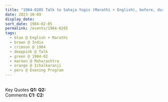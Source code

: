 ```yaml
---
title: "1984-0205 Talk to Sahaja Yogis (Marathi + English), before, during, and after the Evening Program, Farm of Mr. Patel, Ichalkaranji (29 kms E of Kolhapur), Maharashtra, India"
date: 2023-10-09
display_date: 
sort_date: 1984-02-05
permalink: /events/1984-0205
tags:
  - blue @ English + Marathi
  - brown @ India
  - crimson @ 1984
  - deeppink @ Talk
  - green @ 1984-02
  - maroon @ Maharashtra
  - orange @ Ichalkaranji
  - peru @ Evening Program
---
```


<br>

<wave-list>
  <list-title color="DarkSeaGreen" width="55">Key Quotes</list-title>
  <list-item color="BlanchedAlmond" width="280"><b>Q1:</b> <i></i></list-item>
  <list-item color="Lavender" width="280"><b>Q2:</b> <i></i></list-item>
</wave-list>

<br>

<wave-list>
  <list-title color="DarkSeaGreen" width="55">Comments</list-title>
  <list-item color="BlanchedAlmond" width="280"><b>C1:</b> <i></i></list-item>
  <list-item color="Lavender" width="280"><b>C2:</b> <i></i></list-item>
</wave-list>